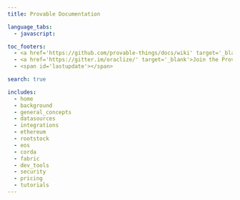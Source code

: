 ```yaml
---
title: Provable Documentation

language_tabs:
  - javascript: 

toc_footers:
  - <a href='https://github.com/provable-things/docs/wiki' target='_blank'>Suggest an edit</a>
  - <a href='https://gitter.im/oraclize/' target='_blank'>Join the Provable Dev Community</a>
  - <span id='lastupdate'></span>

search: true

includes:
  - home
  - background
  - general_concepts
  - datasources
  - integrations
  - ethereum
  - rootstock
  - eos
  - corda
  - fabric
  - dev_tools
  - security
  - pricing 
  - tutorials 
---
```

